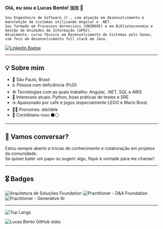 ### Olá, eu sou o Lucas Bento! 🇧🇷 👋  

```
Sou Engenheiro de Software Jr., com atuação em desenvolvimento e manutenção de sistemas utilizando Angular e .NET.  
Sou formado em Processos Gerenciais (UNINOVE) e em Biblioteconomia e Gestão de Unidades de Informação (UFRJ).  
Atualmente, curso Técnico em Desenvolvimento de Sistemas pelo Senac, com foco em desenvolvimento full stack em Java. 
```

[![ Linkedin Badge ](https://img.shields.io/badge/-Linkedin-blue?style=for-the-badge&logo=Linkedin&logoColor=white&link=https://github.com/lucasbtomaz)](https://www.linkedin.com/in/lucasbentotomaz)
<br>

</h3>
   
---

## 💡 Sobre mim

- 📍 São Paulo, Brasil
- ♿ Pessoa com deficiência (PcD)
- ⚙️ Tecnologias com as quais trabalho: Angular, .NET, SQL e AWS
- 🧠 Interesses atuais: Python, boas práticas de testes e SRE
- ☕ Apaixonado por café e jogos (especialmente LEGO e Mario Bros)
- 🏳️‍🌈 Pronomes: ele/dele
- 🏴 Corinthiano roxo ⚫⚪

---
## 🤝 Vamos conversar?

Estou sempre aberto a trocas de conhecimento e colaboração em projetos da comunidade.  
Se quiser bater um papo ou sugerir algo, fique à vontade para me chamar!

---

## 🎖️ Badges

![Arquitetura de Soluções Foundation](https://images.credly.com/size/100x100/images/e88bc4a2-9b3f-4645-ba36-c6c8bb54c3b5/image.png)
![Practitioner - D&A Foundation](https://images.credly.com/size/80x100/images/3151b077-3f06-49e8-b319-e4ef69bb19ec/image.png)
![Practitioner - Generative AI](https://images.credly.com/size/80x100/images/3bb81f31-b826-4462-8758-d25d2d43083c/image.png)

---
![Top Langs](https://github-readme-stats.vercel.app/api/top-langs/?username=lucasbtomaz&layout=compact)

![Lucas Bento GitHub stats](https://github-readme-stats.vercel.app/api?username=lucasbtomaz&show_icons=true&theme=transparent)

